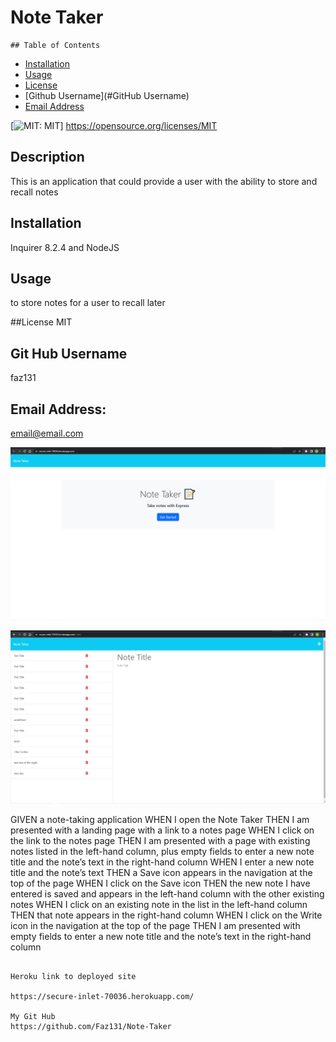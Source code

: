 <h1>Note Taker</h1>

    ## Table of Contents
  - [Installation](#installation)
  - [Usage](#Usage)   
  - [License](#License)
  - [Github Username](#GitHub Username)
  - [Email Address](#Email)




  [![MIT: MIT](https://img.shields.io/badge/License-MIT-yellow.svg)]
  https://opensource.org/licenses/MIT

 
 
 
  ## Description
  This is an application that could provide a user with the ability to store and recall notes

 
 
  ## Installation 
Inquirer 8.2.4 and NodeJS



## Usage
to store notes for a user to recall later



##License
MIT



## Git Hub Username
faz131



## Email Address:
email@email.com 

 ![](https://github.com/Faz131/Note-Taker/blob/main/Assets/Images/heroku_1.PNG?raw=true)

  ![](https://github.com/Faz131/Note-Taker/blob/main/Assets/Images/heroku_2.PNG?raw=true)

GIVEN a note-taking application
WHEN I open the Note Taker
THEN I am presented with a landing page with a link to a notes page
WHEN I click on the link to the notes page
THEN I am presented with a page with existing notes listed in the left-hand column, plus empty fields to enter a new note title and the note’s text in the right-hand column
WHEN I enter a new note title and the note’s text
THEN a Save icon appears in the navigation at the top of the page
WHEN I click on the Save icon
THEN the new note I have entered is saved and appears in the left-hand column with the other existing notes
WHEN I click on an existing note in the list in the left-hand column
THEN that note appears in the right-hand column
WHEN I click on the Write icon in the navigation at the top of the page
THEN I am presented with empty fields to enter a new note title and the note’s text in the right-hand column
```

Heroku link to deployed site

https://secure-inlet-70036.herokuapp.com/

My Git Hub
https://github.com/Faz131/Note-Taker


